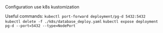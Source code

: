 Configuration use k8s kustomization

Useful commands:
`kubectl port-forward deployment/pg-d 5432:5432`
`kubectl delete -f ./k8s/database_deploy.yaml`
`kubectl expose deployment pg-d --port=5432 --type=NodePort`
